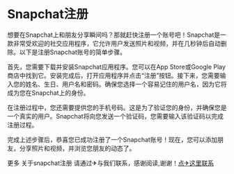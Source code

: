 # Snapchat注册

想要在Snapchat上和朋友分享瞬间吗？那就赶快注册一个账号吧！Snapchat是一款非常受欢迎的社交应用程序，它允许用户发送照片和视频，并在几秒钟后自动删除。以下是注册Snapchat账号的简单步骤。

首先，您需要下载并安装Snapchat应用程序。您可以在App Store或Google Play商店中找到它。安装完成后，打开应用程序并点击“注册”按钮。接下来，您需要输入您的姓名、生日、用户名和密码。确保您选择一个容易记住的用户名，因为它将成为您在Snapchat上的身份。

在注册过程中，您还需要提供您的手机号码。这是为了验证您的身份，并确保您是一个真实的用户。Snapchat将向您发送一个验证码，您需要输入该验证码以完成注册过程。

完成上述步骤后，恭喜您已成功注册了一个Snapchat账号！现在，您可以添加朋友，分享照片和视频，并浏览您朋友的动态了。

更多 关于snapchat注册 请通过✈与我们联系，感谢阅读,谢谢！[点✈这里联系](https://add.k02.cc)
